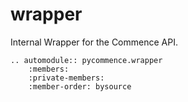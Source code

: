 # wrapper


Internal Wrapper for the Commence API.

``` {eval-rst}
.. automodule:: pycommence.wrapper
    :members:
    :private-members:
    :member-order: bysource
```


